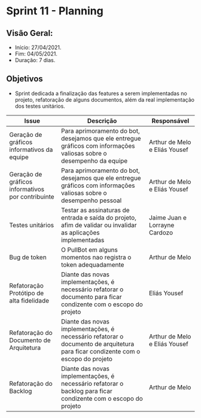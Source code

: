 # Sprint 11 - Planning

## Visão Geral:
* Início: 27/04/2021.
* Fim: 04/05/2021.
* Duração: 7 dias.

## Objetivos
* Sprint dedicada a finalização das features a serem implementadas no projeto, refatoração de alguns documentos, além da real implementação dos testes unitários.

Issue | Descrição | Responsável
---|---|---
Geração de gráficos informativos da equipe | Para aprimoramento do bot, desejamos que ele entregue gráficos com informações valiosas sobre o desempenho da equipe | Arthur de Melo e Eliás Yousef
Geração de gráficos informativos por contribuinte | Para aprimoramento do bot, desejamos que ele entregue gráficos com informações valiosas sobre o desempenho pessoal | Arthur de Melo e Eliás Yousef
Testes unitários | Testar as assinaturas de entrada e saída do projeto, afim de validar ou invalidar as aplicações implementadas | Jaime Juan e Lorrayne Cardozo
Bug de token | O PullBot em alguns momentos nao registra o token adequadamente | Arthur de Melo
Refatoração Protótipo de alta fidelidade | Diante das novas implementações, é necessário refatorar o documento para ficar condizente com o escopo do projeto | Eliás Yousef
Refatoração do Documento de Arquitetura | Diante das novas implementações, é necessário refatorar o documento de arquitetura para ficar condizente com o escopo do projeto | Arthur de Melo e Eliás Yousef
Refatoração do Backlog | Diante das novas implementações, é necessário refatorar o backlog para ficar condizente com o escopo do projeto | Arthur de Melo